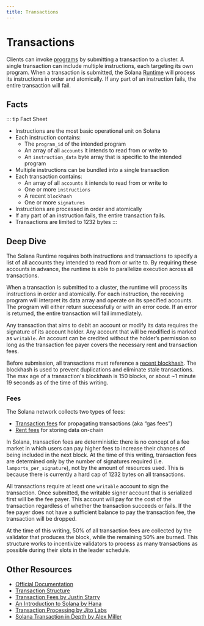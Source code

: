 ```yaml
---
title: Transactions
---
```


# Transactions

Clients can invoke [programs](./programs.md) by submitting a transaction to a cluster. A single transaction can include multiple instructions, each targeting its own program. When a transaction is submitted, the Solana [Runtime](https://docs.solana.com/developing/programming-model/runtime) will process its instructions in order and atomically. If any part of an instruction fails, the entire transaction will fail.

## Facts

::: tip Fact Sheet
- Instructions are the most basic operational unit on Solana
- Each instruction contains:
    - The `program_id` of the intended program
    - An array of all `accounts` it intends to read from or write to
    - An `instruction_data` byte array that is specific to the intended program
- Multiple instructions can be bundled into a single transaction
- Each transaction contains:
    - An array of all `accounts` it intends to read from or write to
    - One or more `instructions`
    - A recent `blockhash`
    - One or more `signatures`
- Instructions are processed in order and atomically
- If any part of an instruction fails, the entire transaction fails.
- Transactions are limited to 1232 bytes
:::

## Deep Dive

The Solana Runtime requires both instructions and transactions to specify a list of all accounts they intended to read from or write to. By requiring these accounts in advance, the runtime is able to parallelize execution across all transactions.

When a transaction is submitted to a cluster, the runtime will process its instructions in order and atomically. For each instruction, the receiving program will interpret its data array and operate on its specified accounts. The program will either return successfully or with an error code. If an error is returned, the entire transaction will fail immediately.

Any transaction that aims to debit an account or modify its data requires the signature of its account holder. Any account that will be modified is marked as `writable`. An account can be credited without the holder’s permission so long as the transaction fee payer covers the necessary rent and transaction fees.

Before submission, all transactions must reference a [recent blockhash](https://docs.solana.com/developing/programming-model/transactions#recent-blockhash). The blockhash is used to prevent duplications and eliminate stale transactions. The max age of a transaction's blockhash is 150 blocks, or about ~1 minute 19 seconds as of the time of this writing.

### Fees

The Solana network collects two types of fees:
- [Transaction fees](https://docs.solana.com/transaction_fees) for propagating transactions (aka “gas fees”)
- [Rent fees](https://docs.solana.com/developing/programming-model/accounts#rent) for storing data on-chain 

In Solana, transaction fees are deterministic: there is no concept of a fee market in which users can pay higher fees to increase their chances of being included in the next block. At the time of this writing, transaction fees are determined only by the number of signatures required (i.e. `lamports_per_signature`), not by the amount of resources used. This is because there is currently a hard cap of 1232 bytes on all transactions.

All transactions require at least one `writable` account to sign the transaction. Once submitted, the writable signer account that is serialized first will be the fee payer. This account will pay for the cost of the transaction regardless of whether the transaction succeeds or fails. If the fee payer does not have a sufficient balance to pay the transaction fee, the transaction will be dropped.

At the time of this writing, 50% of all transaction fees are collected by the validator that produces the block, while the remaining 50% are burned. This structure works to incentivize validators to process as many transactions as possible during their slots in the leader schedule.

## Other Resources

- [Official Documentation](https://docs.solana.com/developing/programming-model/transactions)
- [Transaction Structure](https://solana.wiki/docs/solidity-guide/transactions/#solana-transaction-structure)
- [Transaction Fees by Justin Starry](https://jstarry.notion.site/Transaction-Fees-f09387e6a8d84287aa16a34ecb58e239)
- [An Introduction to Solana by Hana](https://2501babe.github.io/posts/solana101.html)
- [Transaction Processing by Jito Labs](https://jito-labs.medium.com/solana-validator-101-transaction-processing-90bcdc271143)
- [Solana Transaction in Depth by Alex Miller](https://medium.com/@asmiller1989/solana-transactions-in-depth-1f7f7fe06ac2)
